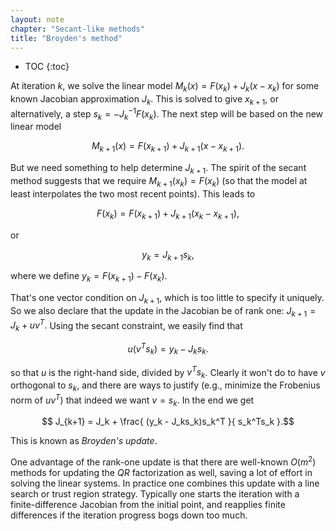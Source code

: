 ```yaml
---
layout: note
chapter: "Secant-like methods"
title: "Broyden's method"
---
```

* TOC
{:toc}

At iteration $k$, we solve the linear model $M_k(x)= F(x_k) + J_k(x-x_k)$ for some known Jacobian approximation $J_k$. This is solved to give $x_{k+1}$, or alternatively, a step $s_k=-J_k^{-1}F(x_k)$. The next step will be based on the new linear model 

$$M_{k+1}(x)= F(x_{k+1}) + J_{k+1}(x-x_{k+1}).$$

But we need something to help determine $J_{k+1}$. The spirit of the secant method suggests that we require $M_{k+1}(x_k) = F(x_k)$ (so that the model at least interpolates the two most recent points). This leads to 

$$ F(x_k) = F(x_{k+1}) + J_{k+1}(x_k-x_{k+1}),$$

or

$$ y_k = J_{k+1} s_k,$$

where we define $y_k = F(x_{k+1}) - F(x_k).$ 

That's one vector condition on $J_{k+1}$, which is too little to specify it uniquely. So we also declare that the update in the Jacobian be of rank one: $J_{k+1} = J_k + uv^T.$ Using the secant constraint, we easily find that

$$ u(v^T s_k) = y_k - J_ks_k.$$

so that $u$ is the right-hand side, divided by $v^Ts_k$. Clearly it won't do to have $v$ orthogonal to $s_k$, and there are ways to justify (e.g., minimize the Frobenius norm of $uv^T$) that indeed we want $v=s_k$. In the end we get

$$ J_{k+1} = J_k + \frac{ (y_k - J_ks_k)s_k^T }{ s_k^Ts_k }.$$

This is known as *Broyden's update*. 

One advantage of the rank-one update is that there are well-known $O(m^2)$ methods for updating the $QR$ factorization as well, saving a lot of effort in solving the linear systems. In practice one combines this update with a line search or trust region strategy. Typically one starts the iteration with a finite-difference Jacobian from the initial point, and reapplies finite differences if the iteration progress bogs down too much. 
